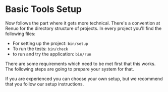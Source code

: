 # Basic Tools Setup

Now follows the part where it gets more technical. There's a convention at Renuo for the directory structure of projects. In every project you'll find the following files:

- For setting up the project: ``` bin/setup ```
- To run the tests: ``` bin/check ```
- to run and try the application: ``` bin/run ```

There are some requirements which need to be met first that this works. The following steps are going to prepare your system for that.

If you are experienced you can choose your own setup, but we recommend that you follow our setup instructions.
